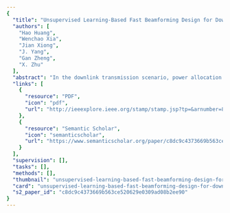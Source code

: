 ```yaml
---
{
  "title": "Unsupervised Learning-Based Fast Beamforming Design for Downlink MIMO",
  "authors": [
    "Hao Huang",
    "Wenchao Xia",
    "Jian Xiong",
    "J. Yang",
    "Gan Zheng",
    "X. Zhu"
  ],
  "abstract": "In the downlink transmission scenario, power allocation and beamforming design at the transmitter are essential when using multiple antenna arrays. This paper considers a multiple input–multiple output broadcast channel to maximize the weighted sum-rate under the total power constraint. The classical weighted minimum mean-square error (WMMSE) algorithm can obtain suboptimal solutions but involves high computational complexity. To reduce this complexity, we propose a fast beamforming design method using unsupervised learning, which trains the deep neural network (DNN) offline and provides real-time service online only with simple neural network operations. The training process is based on an end-to-end method without labeled samples avoiding the complicated process of obtaining labels. Moreover, we use the “APoZ”-based pruning algorithm to compress the network volume, which further reduces the computational complexity and volume of the DNN, making it more suitable for low computation-capacity devices. Finally, the experimental results demonstrate that the proposed method improves computational speed significantly with performance close to the WMMSE algorithm.",
  "links": [
    {
      "resource": "PDF",
      "icon": "pdf",
      "url": "http://ieeexplore.ieee.org/stamp/stamp.jsp?tp=&arnumber=8586870"
    },
    {
      "resource": "Semantic Scholar",
      "icon": "semanticscholar",
      "url": "https://www.semanticscholar.org/paper/c8dc9c4373669b563ce520629e0309ad08b2ee90"
    }
  ],
  "supervision": [],
  "tasks": [],
  "methods": [],
  "thumbnail": "unsupervised-learning-based-fast-beamforming-design-for-downlink-mimo-thumb.jpg",
  "card": "unsupervised-learning-based-fast-beamforming-design-for-downlink-mimo-card.jpg",
  "s2_paper_id": "c8dc9c4373669b563ce520629e0309ad08b2ee90"
}
---
```


